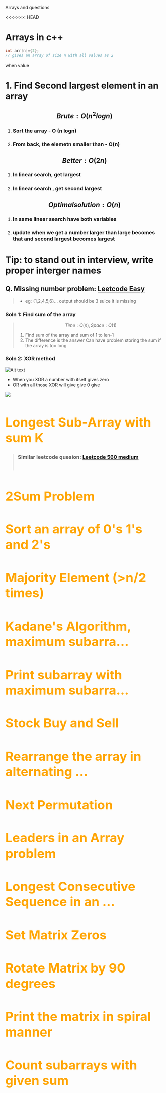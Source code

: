 Arrays and questions

<<<<<<< HEAD

# Arrays in c++

```cpp
int arr[n]={2};
// gives an array of size n with all values as 2
```

when value
## 
# 1. Find Second largest element in an array
##  $$Brute :O(n^2logn)$$
1. ### Sort the array - O (n logn)
1. ### From back, the elemetn smaller than - O(n)

##  $$Better:O(2n)$$
1. ### In linear search, get largest
1. ### In linear search , get second largest

## $$Optimal solution:O(n) $$
1. ### In same linear search have both variables
1. ### update when we get a number larger than large becomes that and second largest becomes largest

# Tip: to stand out in interview, write proper interger names

## Q. Missing number problem: [Leetcode Easy](https://leetcode.com/problems/missing-number/description/)
> - eg: {1,2,4,5,6}... output should be 3 suice it is missing 

### Soln 1: Find sum of the array
> $$Time:O(n),Space:O(1)$$
> 1. Find sum of the array and sum of 1 to len-1  
> 2. The difference is the answer
> Can have problem storing the sum if the array is too long
### Soln 2: XOR method
![Alt text](image-8.png)  
- When you XOR a number with itself gives zero
- OR with all those XOR will give give 0 give  

![  ](image-9.png)


[](This_is_a_comment)




<h1 style="color:orange;font-size:2.5rem;"> Longest Sub-Array with sum K		</h1>

> ### Similar leetcode quesion: [Leetcode 560 medium](https://leetcode.com/problems/subarray-sum-equals-k/)  
> </br>


<!--////////////////////////////////////////////////////////////-->
<h1 style="color:orange;font-size:2.5rem;"> 2Sum Problem		</h1>
<!--////////////////////////////////////////////////////////////-->
<h1 style="color:orange;font-size:2.5rem;"> Sort an array of 0's 1's and 2's		</h1>

<!--////////////////////////////////////////////////////////////-->
<h1 style="color:orange;font-size:2.5rem;"> Majority Element (>n/2 times)		</h1>


<!--////////////////////////////////////////////////////////////-->
<h1 style="color:orange;font-size:2.5rem;"> Kadane's Algorithm, maximum subarra…		</h1>

<!--////////////////////////////////////////////////////////////-->
<h1 style="color:orange;font-size:2.5rem;"> Print subarray with maximum subarra…	</h1>
<!--////////////////////////////////////////////////////////////-->
<h1 style="color:orange;font-size:2.5rem;"> Stock Buy and Sell		</h1>
<!--////////////////////////////////////////////////////////////-->
<h1 style="color:orange;font-size:2.5rem;"> Rearrange the array in alternating …		</h1>
<!--////////////////////////////////////////////////////////////-->
<h1 style="color:orange;font-size:2.5rem;"> Next Permutation		</h1>
<!--////////////////////////////////////////////////////////////-->
<h1 style="color:orange;font-size:2.5rem;"> Leaders in an Array problem		</h1>

<!--////////////////////////////////////////////////////////////-->
<h1 style="color:orange;font-size:2.5rem;"> Longest Consecutive Sequence in an …		</h1>
<!--////////////////////////////////////////////////////////////-->
<h1 style="color:orange;font-size:2.5rem;"> Set Matrix Zeros		</h1>
<!--////////////////////////////////////////////////////////////-->
<h1 style="color:orange;font-size:2.5rem;"> Rotate Matrix by 90 degrees		</h1>

<!--////////////////////////////////////////////////////////////-->
<h1 style="color:orange;font-size:2.5rem;"> Print the matrix in spiral manner		</h1>
<h1 style="color:orange;font-size:2.5rem;"> Count subarrays with given sum    </h1>